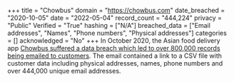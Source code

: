 +++
title = "Chowbus"
domain = "https://chowbus.com"
date_breached = "2020-10-05"
date = "2022-05-04"
record_count = "444,224"
privacy = "Public"
Verified = "True"
hashing = ["N/A"]
breached_data = ["Email addresses", "Names", "Phone numbers", "Physical addresses"]
categories = []
acknowledged = "No"
+++
In October 2020, the Asian food delivery app <a href="https://www.reddit.com/r/UIUC/comments/j5fcjp/chowbus_is_hacked_leaks_800000_entries_of/" target="_blank" rel="noopener">Chowbus suffered a data breach which led to over 800,000 records being emailed to customers</a>. The email contained a link to a CSV file with customer data including physical addresses, names, phone numbers and over 444,000 unique email addresses.
